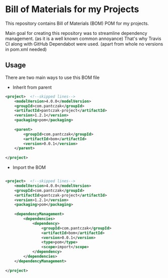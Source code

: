 # Bill of Materials for my Projects

This repository contains Bill of Materials (BOM) POM for my projects.

Main goal for creating this repository was to streamline dependency management. (as it is a well known common annoyance)
That's why Travis CI along with GitHub Dependabot were used. (apart from whole no versions in pom.xml needed)

## Usage

There are two main ways to use this BOM file

* Inherit from parent

```xml
<project>  <!--skipped lines-->
    <modelVersion>4.0.0</modelVersion>
    <groupId>com.pantczak</groupId>
    <artifactId>pantczak-project</artifactId>
    <version>1.2.1</version>
    <packaging>pom</packaging>
    
    <parent>
        <groupId>com.pantczak</groupId>
        <artifactId>bom</artifactId>
        <version>0.0.1</version>
    </parent>
    
</project>
```

* Import the BOM

```xml

<project>  <!--skipped lines-->
    <modelVersion>4.0.0</modelVersion>
    <groupId>com.pantczak</groupId>
    <artifactId>pantczak-project</artifactId>
    <version>1.2.1</version>
    <packaging>pom</packaging>
    
    <dependencyManagement>
        <dependencies>
            <dependency>
                <groupId>com.pantczak</groupId>
                <artifactId>bom</artifactId>
                <version>0.0.1</version>
                <type>pom</type>
                <scope>import</scope>
            </dependency>
        </dependencies>
    </dependencyManagement>
    
</project>

```
